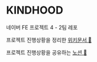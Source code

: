 # KINDHOOD
네이버 FE 프로젝트 4 - 2팀 레포

프로젝트 진행상황을 정리한 [위키문서 :book:](http://cscp2.sogang.ac.kr/CSE4187/index.php/Tmi#.ED.94.84.EB.A1.9C.EC.A0.9D.ED.8A.B8_.EC.9D.BC.EB.B0.98.EC.82.AC.ED.95.AD)


프로젝트 진행상황을 공유하는 [노션 :calendar:](https://www.notion.so/e34e7d75bb854c0dbe09250868c6af46?v=064ee8a7ad944ef7a5db32c23a44f125)
